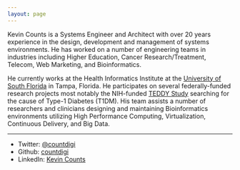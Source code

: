 ```yaml
---
layout: page
---
```


Kevin Counts is a Systems Engineer and Architect with over 20 years experience in
the design, development and management of systems environments.  He has worked on a number of
engineering teams in industries including Higher Education, Cancer Research/Treatment,
Telecom, Web Marketing, and Bioinformatics.

He currently works at the Health Informatics Institute at the [University of South Florida](http://www.usf.edu/)
in Tampa, Florida. He participates on several federally-funded research projects most
notably the NIH-funded [TEDDY Study](https://teddy.epi.usf.edu/) searching for the cause of Type-1
Diabetes (T1DM). His team assists a number of researchers and clinicians designing and
maintaining Bioinformatics environments utilizing High Performance Computing,
Virtualization, Continuous Delivery, and Big Data.

---

- Twitter: [@countdigi](https://twitter.com/countdigi)
- Github:  [countdigi](https://github.com/countdigi)
- LinkedIn: [Kevin Counts](https://www.linkedin.com/in/kevin-counts-b3b6991)

